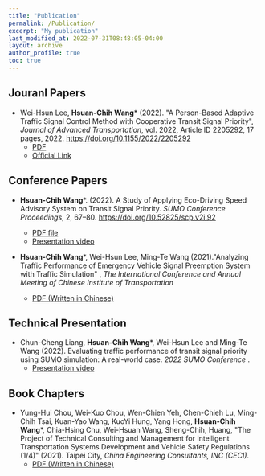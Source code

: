 ```yaml
---
title: "Publication"
permalink: /Publication/
excerpt: "My publication"
last_modified_at: 2022-07-31T08:48:05-04:00
layout: archive
author_profile: true
toc: true
---
```

## Jouranl Papers
* Wei-Hsun Lee, **Hsuan-Chih Wang*** (2022). "A Person-Based Adaptive Traffic Signal Control Method with Cooperative Transit Signal Priority", _Journal of Advanced Transportation_, vol. 2022, Article ID 2205292, 17 pages, 2022. https://doi.org/10.1155/2022/2205292
    * [PDF](https://downloads.hindawi.com/journals/jat/2022/2205292.pdf)
    * [Official Link](https://www.hindawi.com/journals/jat/2022/2205292/)

## Conference Papers
* **Hsuan-Chih Wang***. (2022). A Study of Applying Eco-Driving Speed Advisory System on Transit Signal Priority. _SUMO Conference Proceedings_, 2, 67–80. https://doi.org/10.52825/scp.v2i.92
    * [PDF file](https://www.tib-op.org/ojs/index.php/scp/article/view/92/274])
    * [Presentation video](https://www.youtube.com/watch?v=JInBlui6-N0)

* **Hsuan-Chih Wang***, Wei-Hsun Lee, Ming-Te Wang (2021)."Analyzing Traffic Performance of Emergency Vehicle Signal Preemption System with Traffic Simulation" , _The International Conference and Annual Meeting of Chinese Institute of Transportation_ 
    * [PDF (Written in Chinese)](https://drive.google.com/file/d/1vTM0b8LKxvHh9tR4WEOto3LcVLClVC_u/view?usp=sharing)

## Technical Presentation

* Chun-Cheng Liang, **Hsuan-Chih Wang***, Wei-Hsun Lee and Ming-Te Wang (2022). Evaluating traffic performance of transit signal priority using SUMO simulation: A real-world case. _2022 SUMO Conference_ .
    * [Presentation video](https://www.youtube.com/watch?v=orrKpgA8jCw)

## Book Chapters
* Yung-Hui Chou, Wei-Kuo Chou, Wen-Chien Yeh, Chen-Chieh Lu, Ming-Chih Tsai, Kuan-Yao Wang, KuoYi Hung, Yang Hong, **Hsuan-Chih Wang***, Chia-Hsing Chu, Wei-Hsuan Wang, Sheng-Chih, Huang, "The Project of Technical Consulting and Management for Intelligent Transportation Systems Development and Vehicle Safety Regulations (1/4)" (2021). Taipei City, _China Engineering Consultants, INC (CECI)_.
    * [PDF (Written in Chinese)](https://drive.google.com/file/d/1fG7KUb_NV0NUPicrRBDgloq9mdH0j_Tg/view?usp=sharing)


